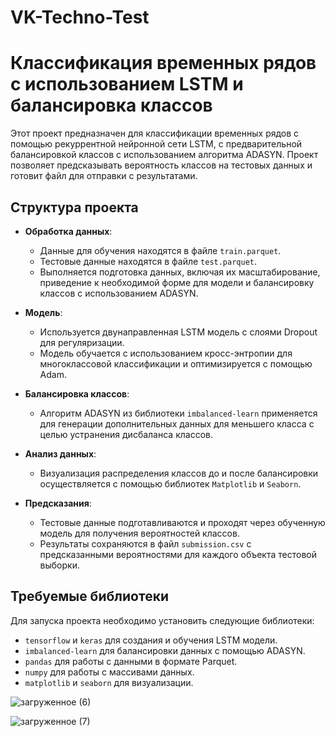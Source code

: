 # VK-Techno-Test
# Классификация временных рядов с использованием LSTM и балансировка классов

Этот проект предназначен для классификации временных рядов с помощью рекуррентной нейронной сети LSTM, с предварительной балансировкой классов с использованием алгоритма ADASYN. Проект позволяет предсказывать вероятность классов на тестовых данных и готовит файл для отправки с результатами.

## Структура проекта

- **Обработка данных**:
  - Данные для обучения находятся в файле `train.parquet`.
  - Тестовые данные находятся в файле `test.parquet`.
  - Выполняется подготовка данных, включая их масштабирование, приведение к необходимой форме для модели и балансировку классов с использованием ADASYN.
  
- **Модель**:
  - Используется двунаправленная LSTM модель с слоями Dropout для регуляризации.
  - Модель обучается с использованием кросс-энтропии для многоклассовой классификации и оптимизируется с помощью Adam.

- **Балансировка классов**:
  - Алгоритм ADASYN из библиотеки `imbalanced-learn` применяется для генерации дополнительных данных для меньшего класса с целью устранения дисбаланса классов.

- **Анализ данных**:
  - Визуализация распределения классов до и после балансировки осуществляется с помощью библиотек `Matplotlib` и `Seaborn`.

- **Предсказания**:
  - Тестовые данные подготавливаются и проходят через обученную модель для получения вероятностей классов.
  - Результаты сохраняются в файл `submission.csv` с предсказанными вероятностями для каждого объекта тестовой выборки.

## Требуемые библиотеки

Для запуска проекта необходимо установить следующие библиотеки:

- `tensorflow` и `keras` для создания и обучения LSTM модели.
- `imbalanced-learn` для балансировки данных с помощью ADASYN.
- `pandas` для работы с данными в формате Parquet.
- `numpy` для работы с массивами данных.
- `matplotlib` и `seaborn` для визуализации.
  
![загруженное (6)](https://github.com/user-attachments/assets/21096993-7b6c-4ddd-98fc-38ab80102334)

  
![загруженное (7)](https://github.com/user-attachments/assets/a11baba9-00e4-44ba-b5a7-6da41bd847e7)

